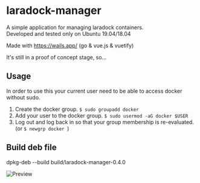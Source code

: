 # laradock-manager	

A simple application for managing laradock containers.	
Developed and tested only on Ubuntu 19.04/18.04	

Made with https://wails.app/ (go & vue.js & vuetify)	

It's still in a proof of concept stage, so...

## Usage

In order to use this your current user need to be able to access docker without sudo.

1.  Create the docker group. `$ sudo groupadd docker`
2. Add your user to the docker group. `$ sudo usermod -aG docker $USER`
3. Log out and log back in so that your group membership is re-evaluated. (or `$ newgrp docker `)


## Build deb file

dpkg-deb --build build/laradock-manager-0.4.0


![Preview](https://github.com/lyimmi/laradock-manger/laradock-manager-0.4.0.gif)